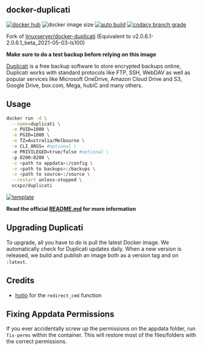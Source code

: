 ## docker-duplicati

[![docker hub](https://img.shields.io/badge/docker_hub-link-blue?style=for-the-badge&logo=docker)](https://hub.docker.com/r/vcxpz/duplicati) ![docker image size](https://img.shields.io/docker/image-size/vcxpz/duplicati?style=for-the-badge&logo=docker) [![auto build](https://img.shields.io/badge/docker_builds-automated-blue?style=for-the-badge&logo=docker?color=d1aa67)](https://github.com/hydazz/docker-duplicati/actions?query=workflow%3A"Auto+Builder+CI") [![codacy branch grade](https://img.shields.io/codacy/grade/c19bcbbcc7294555a8ec5478bad925bb/main?style=for-the-badge&logo=codacy)](https://app.codacy.com/gh/hydazz/docker-duplicati)

Fork of [linuxserver/docker-duplicati](https://github.com/linuxserver/docker-duplicati/) (Equivalent to v2.0.6.1-2.0.6.1_beta_2021-05-03-ls100)

**Make sure to do a test backup before relying on this image**

[Duplicati](https://www.duplicati.com/) is a free backup software to store encrypted backups online, Duplicati works with standard protocols like FTP, SSH, WebDAV as well as popular services like Microsoft OneDrive, Amazon Cloud Drive and S3, Google Drive, box.com, Mega, hubiC and many others.

## Usage

```bash
docker run -d \
  --name=duplicati \
  -e PUID=1000 \
  -e PGID=1000 \
  -e TZ=Australia/Melbourne \
  -e CLI_ARGS= #optional \
  -e PRIVILEGED=true/false #optional \
  -p 8200:8200 \
  -v <path to appdata>:/config \
  -v <path to backups>:/backups \
  -v <path to source>:/source \
  --restart unless-stopped \
  vcxpz/duplicati
```

[![template](https://img.shields.io/badge/unraid_template-ff8c2f?style=for-the-badge&logo=docker?color=d1aa67)](https://github.com/hydazz/docker-templates/blob/main/hydaz/duplicati.xml)

**Read the official [README.md](https://github.com/linuxserver/docker-mariadb/) for more information**

## Upgrading Duplicati

To upgrade, all you have to do is pull the latest Docker image. We automatically check for Duplicati updates daily. When a new version is released, we build and publish an image both as a version tag and on `:latest`.

## Credits

-   [hotio](https://github.com/hotio) for the `redirect_cmd` function

## Fixing Appdata Permissions

If you ever accidentally screw up the permissions on the appdata folder, run `fix-perms` within the container. This will restore most of the files/folders with the correct permissions.
